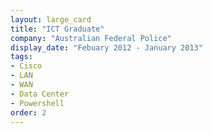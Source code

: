 ```yaml
---
layout: large_card
title: "ICT Graduate"
company: "Australian Federal Police"
display_date: "Febuary 2012 - January 2013"
tags:
- Cisco
- LAN
- WAN
- Data Center
- Powershell
order: 2
---
```


